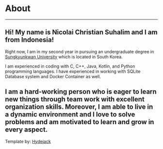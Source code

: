 # About
---
## Hi! My name is Nicolai Christian Suhalim and I am from Indonesia!

Right now, I am in my second year in pursuing an undergraduate degree in 
[Sungkyunkwan University] which is located in South Korea.

I am experienced in coding with C, C++, Java, Kotlin, 
and Python programming languages. I have experienced in working with 
SQLite Database system and Docker Container as well.

I am a hard-working person who is eager to learn new things through 
team work with excellent organization skills. 
Moreover, I am able to live in a dynamic environment 
and I love to solve problems and am motivated to learn and grow in every aspect.
---

Template by: [Hydejack]

[Sungkyunkwan University]: https://www.skku.edu/eng/index.do
[Hydejack]: https://github.com/hydecorp/hydejack-starter-kit

